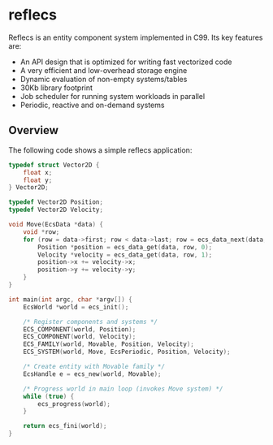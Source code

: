 # reflecs
Reflecs is an entity component system implemented in C99. Its key features are:
- An API design that is optimized for writing fast vectorized code
- A very efficient and low-overhead storage engine
- Dynamic evaluation of non-empty systems/tables
- 30Kb library footprint
- Job scheduler for running system workloads in parallel
- Periodic, reactive and on-demand systems

## Overview
The following code shows a simple reflecs application:

```c
typedef struct Vector2D {
    float x;
    float y;
} Vector2D;

typedef Vector2D Position;
typedef Vector2D Velocity;

void Move(EcsData *data) {
    void *row;
    for (row = data->first; row < data->last; row = ecs_data_next(data, row)) {
        Position *position = ecs_data_get(data, row, 0);
        Velocity *velocity = ecs_data_get(data, row, 1);
        position->x += velocity->x;
        position->y += velocity->y;
    }
}

int main(int argc, char *argv[]) {
    EcsWorld *world = ecs_init();

    /* Register components and systems */
    ECS_COMPONENT(world, Position);
    ECS_COMPONENT(world, Velocity);
    ECS_FAMILY(world, Movable, Position, Velocity);
    ECS_SYSTEM(world, Move, EcsPeriodic, Position, Velocity);

    /* Create entity with Movable family */
    EcsHandle e = ecs_new(world, Movable);

    /* Progress world in main loop (invokes Move system) */
    while (true) {
        ecs_progress(world);
    }

    return ecs_fini(world);
}
```
